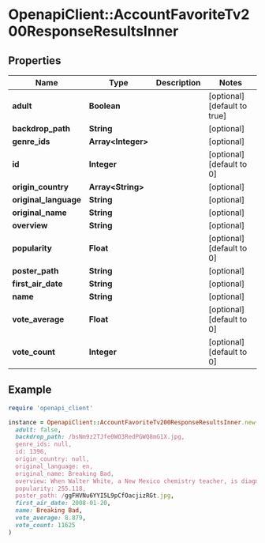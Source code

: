 # OpenapiClient::AccountFavoriteTv200ResponseResultsInner

## Properties

| Name | Type | Description | Notes |
| ---- | ---- | ----------- | ----- |
| **adult** | **Boolean** |  | [optional][default to true] |
| **backdrop_path** | **String** |  | [optional] |
| **genre_ids** | **Array&lt;Integer&gt;** |  | [optional] |
| **id** | **Integer** |  | [optional][default to 0] |
| **origin_country** | **Array&lt;String&gt;** |  | [optional] |
| **original_language** | **String** |  | [optional] |
| **original_name** | **String** |  | [optional] |
| **overview** | **String** |  | [optional] |
| **popularity** | **Float** |  | [optional][default to 0] |
| **poster_path** | **String** |  | [optional] |
| **first_air_date** | **String** |  | [optional] |
| **name** | **String** |  | [optional] |
| **vote_average** | **Float** |  | [optional][default to 0] |
| **vote_count** | **Integer** |  | [optional][default to 0] |

## Example

```ruby
require 'openapi_client'

instance = OpenapiClient::AccountFavoriteTv200ResponseResultsInner.new(
  adult: false,
  backdrop_path: /bsNm9z2TJfe0WO3RedPGWQ8mG1X.jpg,
  genre_ids: null,
  id: 1396,
  origin_country: null,
  original_language: en,
  original_name: Breaking Bad,
  overview: When Walter White, a New Mexico chemistry teacher, is diagnosed with Stage III cancer and given a prognosis of only two years left to live. He becomes filled with a sense of fearlessness and an unrelenting desire to secure his family&#39;s financial future at any cost as he enters the dangerous world of drugs and crime.,
  popularity: 255.118,
  poster_path: /ggFHVNu6YYI5L9pCfOacjizRGt.jpg,
  first_air_date: 2008-01-20,
  name: Breaking Bad,
  vote_average: 8.879,
  vote_count: 11625
)
```

